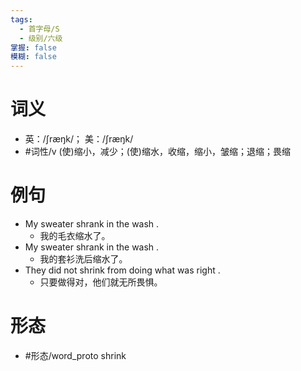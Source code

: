 ```yaml
---
tags:
  - 首字母/S
  - 级别/六级
掌握: false
模糊: false
---
```

# 词义
- 英：/ʃræŋk/； 美：/ʃræŋk/
- #词性/v  (使)缩小，减少；(使)缩水，收缩，缩小，皱缩；退缩；畏缩
# 例句
- My sweater shrank in the wash .
	- 我的毛衣缩水了。
- My sweater shrank in the wash .
	- 我的套衫洗后缩水了。
- They did not shrink from doing what was right .
	- 只要做得对，他们就无所畏惧。
# 形态
- #形态/word_proto shrink
